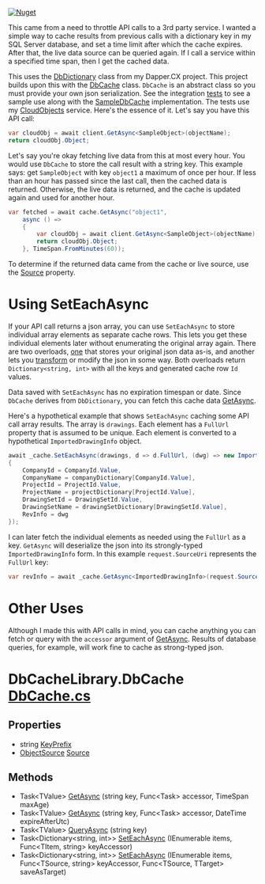 [![Nuget](https://img.shields.io/nuget/v/AO.DbCache)](https://www.nuget.org/packages/AO.DbCache/)

This came from a need to throttle API calls to a 3rd party service. I wanted a simple way to cache results from previous calls with a dictionary key in my SQL Server database, and set a time limit after which the cache expires. After that, the live data source can be queried again. If I call a service within a specified time span, then I get the cached data.

This uses the [DbDictionary](https://github.com/adamfoneil/Dapper.CX/blob/master/Dapper.CX.Base/Abstract/DbDictionary.cs) class from my Dapper.CX project. This project builds upon this with the [DbCache](https://github.com/adamfoneil/DbCache/blob/master/DbCache/DbCache.cs) class. `DbCache` is an abstract class so you must provide your own json serialization. See the integration [tests](https://github.com/adamfoneil/DbCache/blob/master/Testing/CacheTests.cs) to see a sample use along with the [SampleDbCache](https://github.com/adamfoneil/DbCache/blob/master/Testing/SampleDbCache.cs) implementation. The tests use my [CloudObjects](https://cloudobjects.azurewebsites.net/) service. Here's the essence of it. Let's say you have this API call:

```csharp
var cloudObj = await client.GetAsync<SampleObject>(objectName);
return cloudObj.Object;
```
Let's say you're okay fetching live data from this at most every hour. You would use `DbCache` to store the call result with a string key. This example says: get `SampleObject` with key `object1` a maximum of once per hour. If less than an hour has passed since the last call, then the cached data is returned. Otherwise, the live data is returned, and the cache is updated again and used for another hour.

```csharp
var fetched = await cache.GetAsync("object1",
    async () =>
    {
        var cloudObj = await client.GetAsync<SampleObject>(objectName);
        return cloudObj.Object;
    }, TimeSpan.FromMinutes(60));
```

To determine if the returned data came from the cache or live source, use the [Source](https://github.com/adamfoneil/DbCache/blob/master/DbCache/DbCache.cs#L26) property.

# Using SetEachAsync
If your API call returns a json array, you can use `SetEachAsync` to store individual array elements as separate cache rows. This lets you get these individual elements later without enumerating the original array again. There are two overloads, [one](https://github.com/adamfoneil/DbCache/blob/master/DbCache/DbCache.cs#L67) that stores your original json data as-is, and another lets you [transform](https://github.com/adamfoneil/DbCache/blob/master/DbCache/DbCache.cs#L81) or modify the json in some way. Both overloads return `Dictionary<string, int>` with all the keys and generated cache row `Id` values.

Data saved with `SetEachAsync` has no expiration timespan or date. Since `DbCache` derives from `DbDictionary`, you can fetch this cache data [GetAsync](https://github.com/adamfoneil/Dapper.CX/blob/master/Dapper.CX.Base/Abstract/DbDictionary.cs#L70).

Here's a hypothetical example that shows `SetEachAsync` caching some API call array results. The array is `drawings`. Each element has a `FullUrl` property that is assumed to be unique. Each element is converted to a hypothetical `ImportedDrawingInfo` object.

```csharp
await _cache.SetEachAsync(drawings, d => d.FullUrl, (dwg) => new ImportedDrawingInfo()
{
	CompanyId = CompanyId.Value,
	CompanyName = companyDictionary[CompanyId.Value],
	ProjectId = ProjectId.Value,
	ProjectName = projectDictionary[ProjectId.Value],
	DrawingSetId = DrawingSetId.Value,
	DrawingSetName = drawingSetDictionary[DrawingSetId.Value],
	RevInfo = dwg
});
```
I can later fetch the individual elements as needed using the `FullUrl` as a key. `GetAsync` will deserialize the json into its strongly-typed `ImportedDrawingInfo` form. In this example `request.SourceUri` represents the `FullUrl` key:

```csharp
var revInfo = await _cache.GetAsync<ImportedDrawingInfo>(request.SourceUri);
```

# Other Uses
Although I made this with API calls in mind, you can cache anything you can fetch or query with the `accessor` argument of [GetAsync](https://github.com/adamfoneil/DbCache/blob/master/DbCache/DbCache.cs#L28). Results of database queries, for example, will work fine to cache as strong-typed json.


# DbCacheLibrary.DbCache [DbCache.cs](https://github.com/adamfoneil/DbCache/blob/master/DbCache/DbCache.cs#L15)
## Properties
- string [KeyPrefix](https://github.com/adamfoneil/DbCache/blob/master/DbCache/DbCache.cs#L24)
- [ObjectSource](https://github.com/adamfoneil/DbCache/blob/master/DbCache/DbCache.cs#L9) [Source](https://github.com/adamfoneil/DbCache/blob/master/DbCache/DbCache.cs#L26)
## Methods
- Task\<TValue\> [GetAsync](https://github.com/adamfoneil/DbCache/blob/master/DbCache/DbCache.cs#L28)
 (string key, Func<Task<TValue>> accessor, TimeSpan maxAge)
- Task\<TValue\> [GetAsync](https://github.com/adamfoneil/DbCache/blob/master/DbCache/DbCache.cs#L31)
 (string key, Func<Task<TValue>> accessor, DateTime expireAfterUtc)
- Task\<TValue\> [QueryAsync](https://github.com/adamfoneil/DbCache/blob/master/DbCache/DbCache.cs#L60)
 (string key)
- Task\<Dictionary\<string, int\>\> [SetEachAsync](https://github.com/adamfoneil/DbCache/blob/master/DbCache/DbCache.cs#L66)
 (IEnumerable<TItem> items, Func<TItem, string> keyAccessor)
- Task\<Dictionary\<string, int\>\> [SetEachAsync](https://github.com/adamfoneil/DbCache/blob/master/DbCache/DbCache.cs#L80)
 (IEnumerable<TSource> items, Func<TSource, string> keyAccessor, Func<TSource, TTarget> saveAsTarget)

